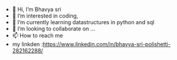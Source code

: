 - 👋 Hi, I’m Bhavya sri
- 👀 I’m interested in coding,
- 🌱 I’m currently learning datastructures in python and sql
- 💞️ I’m looking to collaborate on ...
- 📫 How to reach me
- my linkden :https://www.linkedin.com/in/bhavya-sri-polishetti-282162288/
